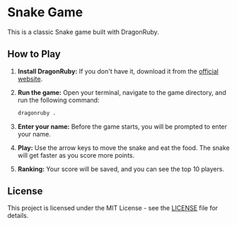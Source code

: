 
# Snake Game

This is a classic Snake game built with DragonRuby.

## How to Play

1.  **Install DragonRuby:** If you don't have it, download it from the [official website](https://dragonruby.org/).
2.  **Run the game:** Open your terminal, navigate to the game directory, and run the following command:

    ```bash
    dragonruby .
    ```

3.  **Enter your name:** Before the game starts, you will be prompted to enter your name.
4.  **Play:** Use the arrow keys to move the snake and eat the food. The snake will get faster as you score more points.
5.  **Ranking:** Your score will be saved, and you can see the top 10 players.

## License

This project is licensed under the MIT License - see the [LICENSE](LICENSE) file for details.
